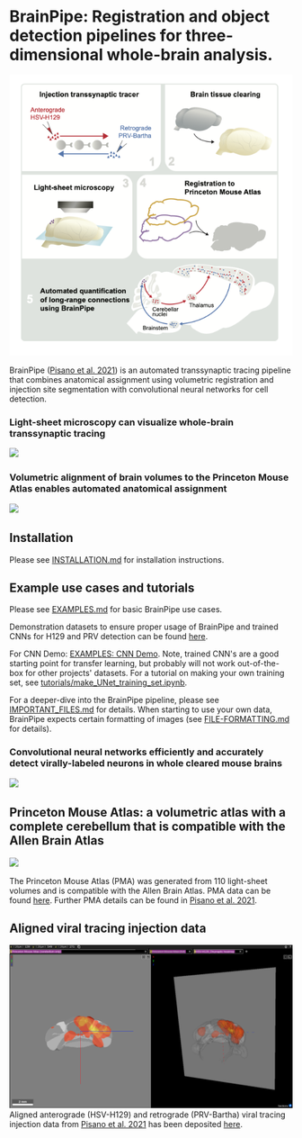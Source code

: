 # BrainPipe: Registration and object detection pipelines for three-dimensional whole-brain analysis.

![plot](./static/SW_GrAbstr_STAR_1n.png)

BrainPipe ([Pisano et al. 2021](https://www.sciencedirect.com/science/article/pii/S2211124721011700)) is an automated transsynaptic tracing pipeline that combines anatomical assignment using volumetric registration and injection site segmentation with convolutional neural networks for cell detection.

### Light-sheet microscopy can visualize whole-brain transsynaptic tracing

![](./static/ClearingVideo_med.gif)

### Volumetric alignment of brain volumes to the Princeton Mouse Atlas enables automated anatomical assignment

![](./static/registration_med.gif)

## Installation
Please see [INSTALLATION.md](INSTALLATION.md) for installation instructions.

## Example use cases and tutorials
Please see [EXAMPLES.md](EXAMPLES.md) for basic BrainPipe use cases.

Demonstration datasets to ensure proper usage of BrainPipe and trained CNNs for H129 and PRV detection can be found [here](https://lightsheetatlas.pni.princeton.edu/public/brainpipe_demo_datasets/).

For CNN Demo: [EXAMPLES: CNN Demo](EXAMPLES.md#cnn-demo). Note, trained CNN's are a good starting point for transfer learning, but probably will not work out-of-the-box for other projects' datasets. For a tutorial on making your own training set, see [tutorials/make_UNet_training_set.ipynb](tutorials/make_UNet_training_set.ipynb).

For a deeper-dive into the BrainPipe pipeline, please see [IMPORTANT_FILES.md](IMPORTANT_FILES.md) for details. When starting to use your own data, BrainPipe expects certain formatting of images (see [FILE-FORMATTING.md](FILE-FORMATTING.md) for details).

### Convolutional neural networks efficiently and accurately detect virally-labeled neurons in whole cleared mouse brains

![](./static/CNN_med.gif)

## Princeton Mouse Atlas: a volumetric atlas with a complete cerebellum that is compatible with the Allen Brain Atlas

![](./static/PMA.gif)

The Princeton Mouse Atlas (PMA) was generated from 110 light-sheet volumes and is compatible with the Allen Brain Atlas. PMA data can be found [here](https://brainmaps.princeton.edu/2020/09/princeton-mouse-brain-atlas-links/). Further PMA details can be found in [Pisano et al. 2021](https://www.sciencedirect.com/science/article/pii/S2211124721011700).

## Aligned viral tracing injection data
![plot](/static/neuroglancer_injectionsite.png)
Aligned anterograde (HSV-H129) and retrograde (PRV-Bartha) viral tracing injection data from [Pisano et al. 2021](https://www.sciencedirect.com/science/article/pii/S2211124721011700) has been deposited [here](https://brainmaps.princeton.edu/2021/05/pisano_viral_tracing_injections/).
